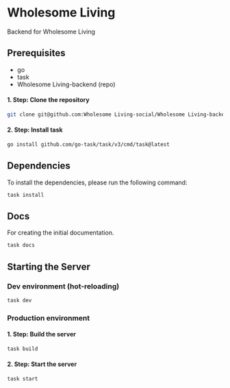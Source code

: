 # Wholesome Living

Backend for Wholesome Living

## Prerequisites

-   go
-   task
-   Wholesome Living-backend (repo)

#### 1. Step: Clone the repository

```bash
git clone git@github.com:Wholesome Living-social/Wholesome Living-backend.git
```

#### 2. Step: Install task

```bash
go install github.com/go-task/task/v3/cmd/task@latest
```

## Dependencies

To install the dependencies, please run the following command:

```bash
task install
```

## Docs

For creating the initial documentation.

```bash
task docs
```

## Starting the Server

### Dev environment (hot-reloading)

```bash
task dev
```

### Production environment

#### 1. Step: Build the server

```bash
task build
```

#### 2. Step: Start the server

```bash
task start
```
